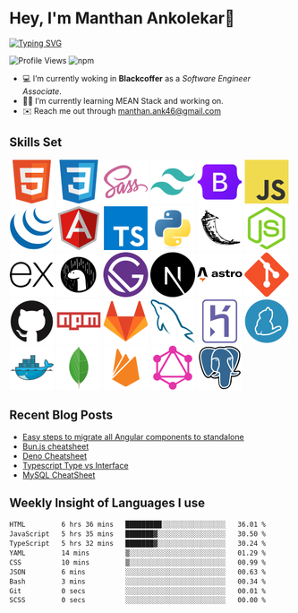 # Hey, I'm Manthan Ankolekar👋

[![Typing SVG](https://readme-typing-svg.demolab.com?font=Fira+Code&pause=1000&width=435&lines=Front+End+Developer;Learn%2C+Build%2C+Repeat)](https://git.io/typing-svg)

![Profile Views](https://komarev.com/ghpvc/?username=manthanank&color=brightgreen)
![npm](https://img.shields.io/npm/dt/manthanank)
<!-- ![npm](https://img.shields.io/npm/dw/manthanank)
![npm](https://img.shields.io/npm/dm/manthanank)
![npm](https://img.shields.io/npm/dy/manthanank) -->

- 💻 I’m currently woking in **Blackcoffer** as a *Software Engineer Associate*.
- 🧑‍💻 I’m currently learning MEAN Stack and working on.
- ✉️ Reach me out through [manthan.ank46@gmail.com](mailto:manthan.ank46@gmail.com)

## Skills Set

![HTML5](/assets/svg/html.svg)
![CSS3](/assets/svg/css.svg)
![SASS](/assets/svg/sass.svg)
![TailwindCSS](/assets/svg/tailwindcss.svg)
![Bootstrap](/assets/svg/bootstrap.svg)
![JavaScript](/assets/svg/javascript.svg)
![jQuery](/assets/svg/jquery.svg)
![Angular](/assets/svg/angular.svg)
![Typescript](/assets/svg/typescript.svg)
![Python](/assets/svg/python.svg)
![Flask](/assets/svg/flask.svg)
![Node.js](/assets/svg/nodejs.svg)
![Express](/assets/svg/express.svg)
![Deno](/assets/svg/deno.svg)
![Gatsby](/assets/svg/gatsby.svg)
![NextJs](/assets/svg/nextjs.svg)
![Astro](/assets/svg/astro.svg)
![Git](/assets/svg/git.svg)
![GitHub](/assets/svg/github.svg)
![Npm](/assets/svg/npm.svg)
![GitLab](/assets/svg/gitlab.svg)
![MySQL](/assets/svg/mysql.svg)
![Heroku](/assets/svg/heroku.svg)
![Yarn](/assets/svg/yarn.svg)
![Docker](/assets/svg/docker.svg)
![MongoDB](/assets/svg//mongodb.svg)
![Firebase](/assets/svg/firebase.svg)
![GraphQL](/assets/svg/graphql.svg)
![Postgresql](/assets/svg/postgresql.svg)

## Recent Blog Posts

<!-- BLOG-POST-LIST:START -->
- [Easy steps to migrate all Angular components to standalone](https://dev.to/manthanank/create-an-angular-complete-standalone-app-2f4a)
- [Bun.js cheatsheet](https://dev.to/manthanank/bunjs-cheatsheet-4ilp)
- [Deno Cheatsheet](https://dev.to/manthanank/deno-cheatsheet-3fbd)
- [Typescript Type vs Interface](https://dev.to/manthanank/typescript-type-vs-interface-e94)
- [MySQL CheatSheet](https://dev.to/manthanank/mysql-cheatsheet-1m9i)
<!-- BLOG-POST-LIST:END -->

## Weekly Insight of Languages I use

<!--START_SECTION:waka-->

```txt
HTML         6 hrs 36 mins   █████████░░░░░░░░░░░░░░░░   36.01 %
JavaScript   5 hrs 35 mins   ███████▓░░░░░░░░░░░░░░░░░   30.50 %
TypeScript   5 hrs 32 mins   ███████▓░░░░░░░░░░░░░░░░░   30.24 %
YAML         14 mins         ▒░░░░░░░░░░░░░░░░░░░░░░░░   01.29 %
CSS          10 mins         ▒░░░░░░░░░░░░░░░░░░░░░░░░   00.99 %
JSON         6 mins          ░░░░░░░░░░░░░░░░░░░░░░░░░   00.63 %
Bash         3 mins          ░░░░░░░░░░░░░░░░░░░░░░░░░   00.34 %
Git          0 secs          ░░░░░░░░░░░░░░░░░░░░░░░░░   00.01 %
SCSS         0 secs          ░░░░░░░░░░░░░░░░░░░░░░░░░   00.00 %
```

<!--END_SECTION:waka-->
